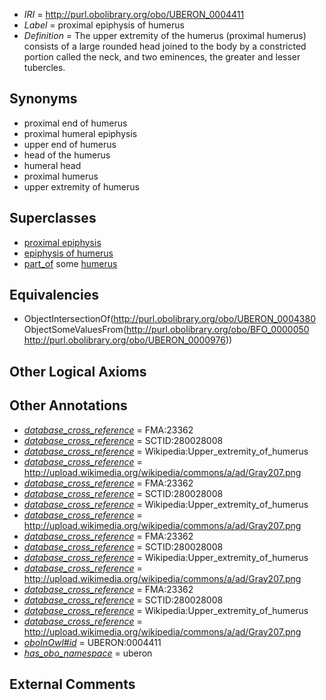  * *IRI* = http://purl.obolibrary.org/obo/UBERON_0004411
 * *Label* = proximal epiphysis of humerus
 * *Definition* = The upper extremity of the humerus (proximal humerus) consists of a large rounded head joined to the body by a constricted portion called the neck, and two eminences, the greater and lesser tubercles.

## Synonyms

 * proximal end of humerus
 * proximal humeral epiphysis
 * upper end of humerus
 * head of the humerus
 * humeral head
 * proximal humerus
 * upper extremity of humerus

## Superclasses

 * [proximal epiphysis](../../UBERON/80/UBERON_0004380.md)
 * [epiphysis of humerus](../../UBERON/82/UBERON_0004382.md)
 * [part_of](../../BFO/50/BFO_0000050.md) some [humerus](../../UBERON/76/UBERON_0000976.md)

## Equivalencies

 * ObjectIntersectionOf(<http://purl.obolibrary.org/obo/UBERON_0004380> ObjectSomeValuesFrom(<http://purl.obolibrary.org/obo/BFO_0000050> <http://purl.obolibrary.org/obo/UBERON_0000976>))

## Other Logical Axioms


## Other Annotations

 * *[database_cross_reference](../../ef/oboInOwl#hasDbXref.md)* = FMA:23362
 * *[database_cross_reference](../../ef/oboInOwl#hasDbXref.md)* = SCTID:280028008
 * *[database_cross_reference](../../ef/oboInOwl#hasDbXref.md)* = Wikipedia:Upper_extremity_of_humerus
 * *[database_cross_reference](../../ef/oboInOwl#hasDbXref.md)* = http://upload.wikimedia.org/wikipedia/commons/a/ad/Gray207.png
 * *[database_cross_reference](../../ef/oboInOwl#hasDbXref.md)* = FMA:23362
 * *[database_cross_reference](../../ef/oboInOwl#hasDbXref.md)* = SCTID:280028008
 * *[database_cross_reference](../../ef/oboInOwl#hasDbXref.md)* = Wikipedia:Upper_extremity_of_humerus
 * *[database_cross_reference](../../ef/oboInOwl#hasDbXref.md)* = http://upload.wikimedia.org/wikipedia/commons/a/ad/Gray207.png
 * *[database_cross_reference](../../ef/oboInOwl#hasDbXref.md)* = FMA:23362
 * *[database_cross_reference](../../ef/oboInOwl#hasDbXref.md)* = SCTID:280028008
 * *[database_cross_reference](../../ef/oboInOwl#hasDbXref.md)* = Wikipedia:Upper_extremity_of_humerus
 * *[database_cross_reference](../../ef/oboInOwl#hasDbXref.md)* = http://upload.wikimedia.org/wikipedia/commons/a/ad/Gray207.png
 * *[database_cross_reference](../../ef/oboInOwl#hasDbXref.md)* = FMA:23362
 * *[database_cross_reference](../../ef/oboInOwl#hasDbXref.md)* = SCTID:280028008
 * *[database_cross_reference](../../ef/oboInOwl#hasDbXref.md)* = Wikipedia:Upper_extremity_of_humerus
 * *[database_cross_reference](../../ef/oboInOwl#hasDbXref.md)* = http://upload.wikimedia.org/wikipedia/commons/a/ad/Gray207.png
 * *[oboInOwl#id](../../id/oboInOwl#id.md)* = UBERON:0004411
 * *[has_obo_namespace](../../ce/oboInOwl#hasOBONamespace.md)* = uberon

## External Comments

